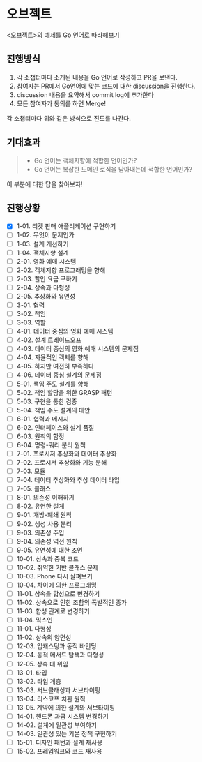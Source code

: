 # 오브젝트

<오브젝트>의 예제를 Go 언어로 따라해보기

## 진행방식

1. 각 소챕터마다 소개된 내용을 Go 언어로 작성하고 PR을 보낸다.
2. 참여자는 PR에서 Go언어에 맞는 코드에 대한 discussion을 진행한다.
3. discussion 내용을 요약해서 commit log에 추가한다
4. 모든 참여자가 동의를 하면 Merge!

각 소챕터마다 위와 같은 방식으로 진도를 나간다.

## 기대효과

> - Go 언어는 객체지향에 적합한 언어인가?
> - Go 언어는 복잡한 도메인 로직을 담아내는데 적합한 언어인가?

이 부분에 대한 답을 찾아보자!

## 진행상황

- [x] 1-01. 티켓 판매 애플리케이션 구현하기
- [ ] 1-02. 무엇이 문제인가
- [ ] 1-03. 설계 개선하기
- [ ] 1-04. 객체지향 설계
- [ ] 2-01. 영화 예매 시스템
- [ ] 2-02. 객체지향 프로그래밍을 향해
- [ ] 2-03. 할인 요금 구하기
- [ ] 2-04. 상속과 다형성
- [ ] 2-05. 추상화와 유연성
- [ ] 3-01. 협력
- [ ] 3-02. 책임
- [ ] 3-03. 역할
- [ ] 4-01. 데이터 중심의 영화 예매 시스템
- [ ] 4-02. 설계 트레이드오프
- [ ] 4-03. 데이터 중심의 영화 예매 시스템의 문제점
- [ ] 4-04. 자율적인 객체를 향해
- [ ] 4-05. 하지만 여전히 부족하다
- [ ] 4-06. 데이터 중심 설계의 문제점
- [ ] 5-01. 책임 주도 설계를 향해
- [ ] 5-02. 책임 할당을 위한 GRASP 패턴
- [ ] 5-03. 구현을 통한 검증
- [ ] 5-04. 책임 주도 설계의 대안
- [ ] 6-01. 협력과 메시지
- [ ] 6-02. 인터페이스와 설계 품질
- [ ] 6-03. 원칙의 함정
- [ ] 6-04. 명령-쿼리 분리 원칙
- [ ] 7-01. 프로시저 추상화와 데이터 추상화
- [ ] 7-02. 프로시저 추상화와 기능 분해
- [ ] 7-03. 모듈
- [ ] 7-04. 데이터 추상화와 추상 데이터 타입
- [ ] 7-05. 클래스
- [ ] 8-01. 의존성 이해하기
- [ ] 8-02. 유연한 설계
- [ ] 9-01. 개방-폐쇄 원칙
- [ ] 9-02. 생성 사용 분리
- [ ] 9-03. 의존성 주입
- [ ] 9-04. 의존성 역전 원칙
- [ ] 9-05. 유연성에 대한 조언
- [ ] 10-01. 상속과 중복 코드
- [ ] 10-02. 취약한 기반 클래스 문제
- [ ] 10-03. Phone 다시 살펴보기
- [ ] 10-04. 차이에 의한 프로그래밍
- [ ] 11-01. 상속을 합성으로 변경하기
- [ ] 11-02. 상속으로 인한 조합의 폭발적인 증가
- [ ] 11-03. 합성 관계로 변경하기
- [ ] 11-04. 믹스인
- [ ] 11-01. 다형성
- [ ] 11-02. 상속의 양면성
- [ ] 12-03. 업캐스팅과 동적 바인딩
- [ ] 12-04. 동적 메서드 탐색과 다형성
- [ ] 12-05. 상속 대 위임
- [ ] 13-01. 타입
- [ ] 13-02. 타입 계층
- [ ] 13-03. 서브클래싱과 서브타이핑
- [ ] 13-04. 리스코프 치환 원칙
- [ ] 13-05. 계약에 의한 설계와 서브타이핑
- [ ] 14-01. 핸드폰 과금 시스템 변경하기
- [ ] 14-02. 설계에 일관성 부여하기
- [ ] 14-03. 일관성 있는 기본 정책 구현하기
- [ ] 15-01. 디자인 패턴과 설계 재사용
- [ ] 15-02. 프레임워크와 코드 재사용
